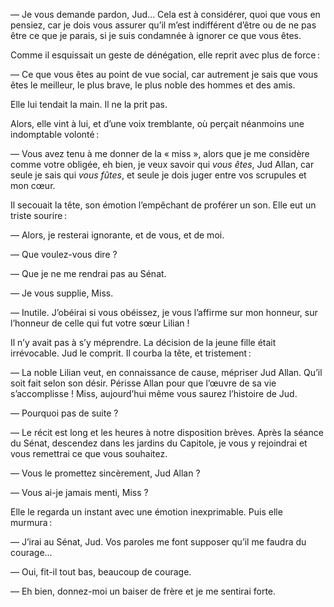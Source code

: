— Je vous demande pardon, Jud... Cela est à considérer, quoi que vous
en pensiez, car je dois vous assurer qu’il m’est indifférent d’être ou de ne pas être ce que je parais, si je suis condamnée à ignorer ce que vous êtes.

Comme il esquissait un geste de dénégation, elle reprit avec plus de force :

— Ce que vous êtes au point de vue social, car autrement je sais que vous êtes le meilleur, le plus brave, le plus noble des hommes et des amis.

Elle lui tendait la main. Il ne la prit pas.

Alors, elle vint à lui, et d’une voix tremblante, où perçait néanmoins
une indomptable volonté :

— Vous avez tenu à me donner de la « miss », alors que je me considère
comme votre obligée, eh bien, je veux savoir qui _vous êtes_, Jud Allan, car seule je sais qui _vous fûtes_, et seule je dois juger entre vos scrupules et mon cœur.

Il secouait la tête, son émotion l’empêchant de proférer un son. Elle eut un triste sourire :

— Alors, je resterai ignorante, et de vous, et de moi.

— Que voulez-vous dire ?

— Que je ne me rendrai pas au Sénat.

— Je vous supplie, Miss.

— Inutile. J’obéirai si vous obéissez, je vous l’affirme sur mon honneur, sur l’honneur de celle qui fut votre sœur Lilian !

Il n’y avait pas à s’y méprendre. La décision de la jeune fille était irrévocable. Jud le comprit. Il courba la tête, et tristement :

— La noble Lilian veut, en connaissance de cause, mépriser Jud Allan.
Qu’il soit fait selon son désir. Périsse Allan pour que l’œuvre de sa vie s’accomplisse ! Miss, aujourd’hui même vous saurez l’histoire de Jud.

— Pourquoi pas de suite ?

— Le récit est long et les heures à notre disposition brèves. Après la
séance du Sénat, descendez dans les jardins du Capitole, je vous y rejoindrai et vous remettrai ce que vous souhaitez.

— Vous le promettez sincèrement, Jud Allan ?

— Vous ai-je jamais menti, Miss ?

Elle le regarda un instant avec une émotion inexprimable. Puis elle murmura :

— J’irai au Sénat, Jud. Vos paroles me font supposer qu’il me faudra du courage...

— Oui, fit-il tout bas, beaucoup de courage.

— Eh bien, donnez-moi un baiser de frère et je me sentirai forte.
